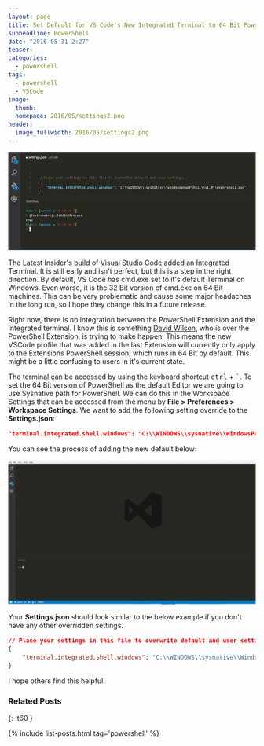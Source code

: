 ```yaml
---
layout: page
title: Set Default for VS Code's New Integrated Terminal to 64 Bit PowerShell 
subheadline: PowerShell
date: "2016-05-31 2:27"
teaser:
categories:
  - powershell
tags:
  - powershell
  - VSCode
image:
  thumb:
  homepage: 2016/05/settings2.png
header:
  image_fullwidth: 2016/05/settings2.png
---
```

![New Terminal](/images/2016/05/term.png)

The Latest Insider's build of [Visual Studio Code](https://code.visualstudio.com/insiders) added an Integrated Terminal. It is still early and isn't perfect, but this is a step in the right direction. By default, VS Code has cmd.exe set to it's default Terminal on Windows. Even worse, it is the 32 Bit version of cmd.exe on 64 Bit machines. This can be very problematic and cause some major headaches in the long run, so I hope they change this in a future release.

Right now, there is no integration between the PowerShell Extension and the Integrated terminal. I know this is something [David Wilson](https://twitter.com/daviwil), who is over the PowerShell Extension, is trying to make happen. This means the new VSCode profile that was added in the last Extension will currently only apply to the Extensions PowerShell session, which runs in 64 Bit by default. This might be a little confusing to users in it's current state.

The terminal can be accessed by using the keyboard shortcut <kbd>ctrl</kbd> + <kbd>`</kbd>. To set the 64 Bit version of PowerShell as the default Editor we are going to use Sysnative path for PowerShell. We can do this in the Workspace Settings that can be accessed from the menu by **File > Preferences > Workspace Settings**. We want to add the following setting override to the **Settings.json**:

```json
"terminal.integrated.shell.windows": "C:\\WINDOWS\\sysnative\\WindowsPowerShell\\v1.0\\powershell.exe"
```

You can see the process of adding the new default below:

![Set Default Terminal](/images/2016/05/64bitPS.gif)

Your **Settings.json** should look similar to the below example if you don't have any other overridden settings.

```json
// Place your settings in this file to overwrite default and user settings.
{
    "terminal.integrated.shell.windows": "C:\\WINDOWS\\sysnative\\WindowsPowerShell\\v1.0\\powershell.exe"
}
```

I hope others find this helpful.


### Related Posts
{: .t60 }

{% include list-posts.html tag='powershell' %}
